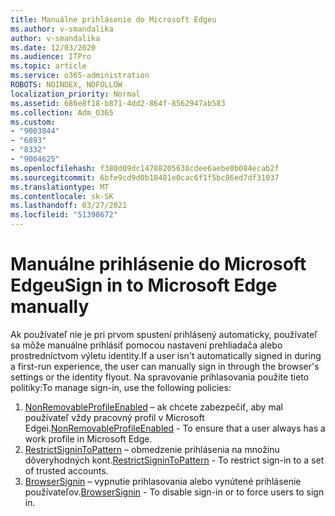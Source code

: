 ```yaml
---
title: Manuálne prihlásenie do Microsoft Edgeu
ms.author: v-smandalika
author: v-smandalika
ms.date: 12/03/2020
ms.audience: ITPro
ms.topic: article
ms.service: o365-administration
ROBOTS: NOINDEX, NOFOLLOW
localization_priority: Normal
ms.assetid: 686e8f18-b871-4dd2-864f-8562947ab583
ms.collection: Adm_O365
ms.custom:
- "9003844"
- "6893"
- "8332"
- "9004625"
ms.openlocfilehash: f380d09dc14788205638cdee6aebe0b084ecab2f
ms.sourcegitcommit: 6bfe9cd9d0b18481e0cac6f1f5bc86ed7df31037
ms.translationtype: MT
ms.contentlocale: sk-SK
ms.lasthandoff: 03/27/2021
ms.locfileid: "51398672"
---
```

# <a name="sign-in-to-microsoft-edge-manually"></a><span data-ttu-id="2722b-102">Manuálne prihlásenie do Microsoft Edgeu</span><span class="sxs-lookup"><span data-stu-id="2722b-102">Sign in to Microsoft Edge manually</span></span>

<span data-ttu-id="2722b-103">Ak používateľ nie je pri prvom spustení prihlásený automaticky, používateľ sa môže manuálne prihlásiť pomocou nastavení prehliadača alebo prostredníctvom výletu identity.</span><span class="sxs-lookup"><span data-stu-id="2722b-103">If a user isn't automatically signed in during a first-run experience, the user can manually sign in through the browser's settings or the identity flyout.</span></span> <span data-ttu-id="2722b-104">Na spravovanie prihlasovania použite tieto politiky:</span><span class="sxs-lookup"><span data-stu-id="2722b-104">To manage sign-in, use the following policies:</span></span>

1. <span data-ttu-id="2722b-105">[NonRemovableProfileEnabled](https://docs.microsoft.com/deployedge/microsoft-edge-policies#nonremovableprofileenabled) – ak chcete zabezpečiť, aby mal používateľ vždy pracovný profil v Microsoft Edgei.</span><span class="sxs-lookup"><span data-stu-id="2722b-105">[NonRemovableProfileEnabled](https://docs.microsoft.com/deployedge/microsoft-edge-policies#nonremovableprofileenabled) - To ensure that a user always has a work profile in Microsoft Edge.</span></span>
2. <span data-ttu-id="2722b-106">[RestrictSigninToPattern](https://docs.microsoft.com/deployedge/microsoft-edge-policies#restrictsignintopattern) – obmedzenie prihlásenia na množinu dôveryhodných kont.</span><span class="sxs-lookup"><span data-stu-id="2722b-106">[RestrictSigninToPattern](https://docs.microsoft.com/deployedge/microsoft-edge-policies#restrictsignintopattern) - To restrict sign-in to a set of trusted accounts.</span></span>
3. <span data-ttu-id="2722b-107">[BrowserSignin](https://docs.microsoft.com/deployedge/microsoft-edge-policies#browsersignin) – vypnutie prihlasovania alebo vynútené prihlásenie používateľov.</span><span class="sxs-lookup"><span data-stu-id="2722b-107">[BrowserSignin](https://docs.microsoft.com/deployedge/microsoft-edge-policies#browsersignin) - To disable sign-in or to force users to sign in.</span></span>

